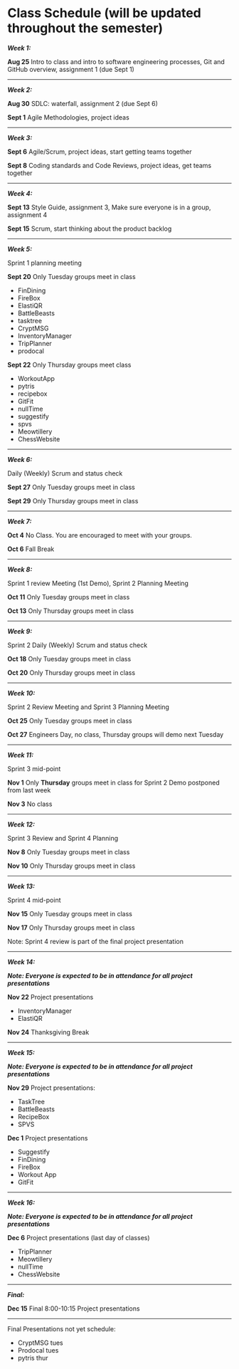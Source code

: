 
# Class Schedule (will be updated throughout the semester)

***Week 1:***

**Aug 25** Intro to class and intro to software engineering processes, Git and GitHub overview, assignment 1 (due Sept 1)

---
***Week 2:***

**Aug 30** SDLC: waterfall, assignment 2 (due Sept 6)

**Sept 1** Agile Methodologies, project ideas

---
***Week 3:***

**Sept 6** Agile/Scrum, project ideas, start getting teams together

**Sept 8** Coding standards and Code Reviews, project ideas, get teams together

---
***Week 4:***

**Sept 13** Style Guide, assignment 3, Make sure everyone is in a group, assignment 4 

**Sept 15** Scrum, start thinking about the product backlog

---
***Week 5:*** 

Sprint 1 planning meeting

**Sept 20** Only Tuesday groups meet in class

- FinDining
- FireBox
- ElastiQR
- BattleBeasts
- tasktree
- CryptMSG
- InventoryManager
- TripPlanner
- prodocal

**Sept 22** Only Thursday groups meet class

- WorkoutApp
- pytris
- recipebox
- GitFit
- nullTime
- suggestify
- spvs
- Meowtillery
- ChessWebsite

---
***Week 6:***

Daily (Weekly) Scrum and status check

**Sept 27** Only Tuesday groups meet in class

**Sept 29** Only Thursday groups meet in class

---
***Week 7:***

**Oct 4** No Class. You are encouraged to meet with your groups.

**Oct 6** Fall Break

---
***Week 8:***

Sprint 1 review Meeting (1st Demo), Sprint 2 Planning Meeting

**Oct 11** Only Tuesday groups meet in class

**Oct 13** Only Thursday groups meet in class

---
***Week 9:***

Sprint 2 Daily (Weekly) Scrum and status check

**Oct 18** Only Tuesday groups meet in class

**Oct 20** Only Thursday groups meet in class

---
***Week 10:***

Sprint 2 Review Meeting and Sprint 3 Planning Meeting

**Oct 25** Only Tuesday groups meet in class

**Oct 27** Engineers Day, no class, Thursday groups will demo next Tuesday

---
***Week 11:***

Sprint 3 mid-point

**Nov 1** Only **Thursday** groups meet in class for Sprint 2 Demo postponed from last week

**Nov 3** No class

---
***Week 12:***

Sprint 3 Review and Sprint 4 Planning

**Nov 8** Only Tuesday groups meet in class

**Nov 10** Only Thursday groups meet in class

---
***Week 13:***

Sprint 4 mid-point 

**Nov 15**  Only Tuesday groups meet in class

**Nov 17** Only Thursday groups meet in class

Note: Sprint 4 review is part of the final project presentation

---
***Week 14:***

***Note: Everyone is expected to be in attendance for all project presentations***


**Nov 22** Project presentations
- InventoryManager
- ElastiQR

**Nov 24** Thanksgiving Break

---
***Week 15:***

***Note: Everyone is expected to be in attendance for all project presentations***

**Nov 29** Project presentations:
- TaskTree
- BattleBeasts
- RecipeBox
- SPVS


**Dec 1** Project presentations
- Suggestify
- FinDining
- FireBox
- Workout App
- GitFit

---
***Week 16:***

***Note: Everyone is expected to be in attendance for all project presentations***

**Dec 6** Project presentations (last day of classes)
- TripPlanner
- Meowtillery
- nullTime
- ChessWebsite


---
***Final:***

**Dec 15** Final 8:00-10:15 Project presentations

---
Final Presentations not yet schedule:



- CryptMSG tues
- Prodocal tues
- pytris  thur





